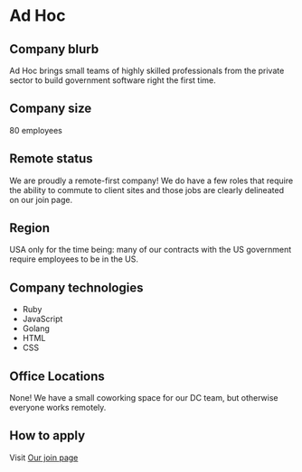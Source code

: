 # Ad Hoc

## Company blurb

Ad Hoc brings small teams of highly skilled professionals from the private sector to build government software right the first time.

## Company size

80 employees

## Remote status

We are proudly a remote-first company! We do have a few roles that require the ability to commute to client sites and those jobs are clearly delineated on our join page.

## Region

USA only for the time being: many of our contracts with the US government require employees to be in the US.

## Company technologies

- Ruby
- JavaScript
- Golang
- HTML
- CSS

## Office Locations

None! We have a small coworking space for our DC team, but otherwise everyone works remotely.

## How to apply

Visit [Our join page](https://adhocteam.us/join/)
